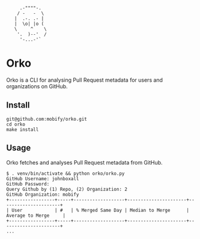          .-""""-.
        / -   -  \
       |  .-. .- |
       |  \o| |o (
       \     ^    \
        '.  )--'  /
         '-...-'`

# Orko

Orko is a CLI for analysing Pull Request metadata for users and organizations on
GitHub.

## Install

    git@github.com:mobify/orko.git
    cd orko
    make install

## Usage

Orko fetches and analyses Pull Request metadata from GitHub.

    $ . venv/bin/activate && python orko/orko.py
    GitHub Username: johnboxall
    GitHub Password:
    Query Github by (1) Repo, (2) Organization: 2
    GitHub Organization: mobify
    +-----------------+-----+-------------------+----------------------+----------------------+
    | User            | #   | % Merged Same Day | Median to Merge      | Average to Merge     |
    +-----------------+-----+-------------------+----------------------+----------------------+
    ...